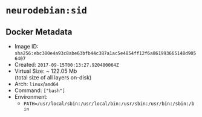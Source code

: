 # `neurodebian:sid`

## Docker Metadata

- Image ID: `sha256:ebc380e4a93c8abe63bfb44c387a1ac5e4854ff12f6a861993665148d9056407`
- Created: `2017-09-15T00:13:27.920480064Z`
- Virtual Size: ~ 122.05 Mb  
  (total size of all layers on-disk)
- Arch: `linux`/`amd64`
- Command: `["bash"]`
- Environment:
  - `PATH=/usr/local/sbin:/usr/local/bin:/usr/sbin:/usr/bin:/sbin:/bin`
